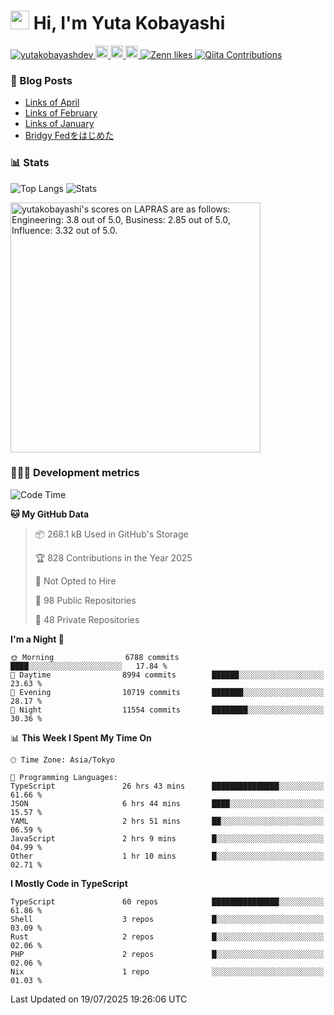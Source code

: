<h1><img src="https://emojis.slackmojis.com/emojis/images/1613942336/14158/balloons.gif?1613942336" width="30"/> Hi, I'm Yuta Kobayashi</h1>

<p align="left"> 
  <a href="https://github.com/yutakobayashidev/yutakobayashidev/">
    <img src="https://komarev.com/ghpvc/?username=yutakobayashdev" alt="yutakobayashdev" />
  </a>
  <a href="https://mastodon.social/@yutakobayashi">
    <img height="20" src="https://img.shields.io/mastodon/follow/107202517736161782?domain=https%3A%2F%2Fmastodon.social&label=Mastodon&logo=mastodon&style=plastic" />
  </a>
  <a href="https://github.com/yutakobayashidev">
    <img height="20" src="https://img.shields.io/github/followers/yutakobayashidev?label=follow&logo=github&style=flat" />
  </a>
  <a href="https://www.reddit.com/user/yutakobayashi">
    <img height="20" src="https://img.shields.io/reddit/user-karma/combined/yutakobayashi?label=Reddit&logo=reddit&style=flat" />
  </a>
  <a href="https://zenn.dev/yutakobayashi">
    <img src="https://badgen.org/img/zenn/yutakobayashi/likes?style=plastic" alt="Zenn likes" />
  </a>
  <a href="https://qiita.com/yutakobayashi">
    <img src="https://badgen.org/img/qiita/yutakobayashi/contributions?style=plastic" alt="Qiita Contributions" />
  </a>
</p>

### 📕 Blog Posts

<!-- BLOG-POST-LIST:START -->
- [Links of April](https://yutakobayashi.com/blog/2025-04/)
- [Links of February](https://yutakobayashi.com/blog/2025-02/)
- [Links of January](https://yutakobayashi.com/blog/2025-01/)
- [Bridgy Fedをはじめた](https://yutakobayashi.com/blog/bridgy-fed/)
<!-- BLOG-POST-LIST:END -->

### 📊 Stats

![Top Langs](https://github-readme-stats.vercel.app/api/top-langs/?username=yutakobayashidev)
![Stats](https://github-readme-stats.vercel.app/api?username=yutakobayashidev&count_private=true&show_icons=true&line_height=40)

<!--START_SECTION:lapras-card-->
<p ><a href="https://lapras.com/public/yutakobayashi" target="_blank" rel="noopener noreferrer"><img alt="yutakobayashi's scores on LAPRAS are as follows: Engineering: 3.8 out of 5.0, Business: 2.85 out of 5.0, Influence: 3.32 out of 5.0." src="https://lapras-card-generator.vercel.app/api/svg?e=3.8&b=2.85&i=3.32&b1=%23020e27&b2=%230e5593&i1=%2303102f&i2=%231688bf&l=en" width="400" ></a></p>
<!--END_SECTION:lapras-card-->

### 👩🏻‍💻 Development metrics

<!--START_SECTION:waka-->
![Code Time](http://img.shields.io/badge/Code%20Time-3%2C933%20hrs%2059%20mins-blue)

**🐱 My GitHub Data** 

> 📦 268.1 kB Used in GitHub's Storage 
 > 
> 🏆 828 Contributions in the Year 2025
 > 
> 🚫 Not Opted to Hire
 > 
> 📜 98 Public Repositories 
 > 
> 🔑 48 Private Repositories 
 > 
**I'm a Night 🦉** 

```text
🌞 Morning                6788 commits        ████░░░░░░░░░░░░░░░░░░░░░   17.84 % 
🌆 Daytime                8994 commits        ██████░░░░░░░░░░░░░░░░░░░   23.63 % 
🌃 Evening                10719 commits       ███████░░░░░░░░░░░░░░░░░░   28.17 % 
🌙 Night                  11554 commits       ████████░░░░░░░░░░░░░░░░░   30.36 % 
```


📊 **This Week I Spent My Time On** 

```text
🕑︎ Time Zone: Asia/Tokyo

💬 Programming Languages: 
TypeScript               26 hrs 43 mins      ███████████████░░░░░░░░░░   61.66 % 
JSON                     6 hrs 44 mins       ████░░░░░░░░░░░░░░░░░░░░░   15.57 % 
YAML                     2 hrs 51 mins       ██░░░░░░░░░░░░░░░░░░░░░░░   06.59 % 
JavaScript               2 hrs 9 mins        █░░░░░░░░░░░░░░░░░░░░░░░░   04.99 % 
Other                    1 hr 10 mins        █░░░░░░░░░░░░░░░░░░░░░░░░   02.71 % 
```

**I Mostly Code in TypeScript** 

```text
TypeScript               60 repos            ███████████████░░░░░░░░░░   61.86 % 
Shell                    3 repos             █░░░░░░░░░░░░░░░░░░░░░░░░   03.09 % 
Rust                     2 repos             █░░░░░░░░░░░░░░░░░░░░░░░░   02.06 % 
PHP                      2 repos             █░░░░░░░░░░░░░░░░░░░░░░░░   02.06 % 
Nix                      1 repo              ░░░░░░░░░░░░░░░░░░░░░░░░░   01.03 % 
```




 Last Updated on 19/07/2025 19:26:06 UTC
<!--END_SECTION:waka-->
